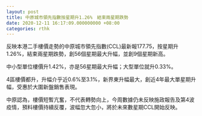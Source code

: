 ```yaml
---
layout: post
title: 中原城市領先指數按星期升1.26%　結束兩星期跌勢
date: 2020-12-11 16:17:09.000000000 +08:00
categories: rthk
---
```


反映本港二手樓價走勢的中原城市領先指數(CCL)最新報177.75，按星期升1.26%，結束兩星期跌勢，創56個星期最大升幅，並創9個星期新高。

中小型單位樓價升1.42%，亦是56星期最大升幅；大型單位就升0.33%。

4區樓價都升，升幅介乎近0.6%至3.1%，新界東升幅最大，創近4年最大單星期升幅，受惠於大圍新盤銷售表現。

中原認為，樓價短暫亢奮，不代表轉勢向上，今周數據仍未反映施政報告及第4波疫情，預料樓價持續反覆，波幅忽大忽小，將於未來數星期CCL開始反映。
